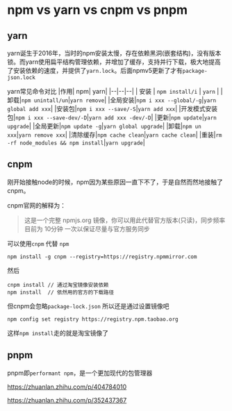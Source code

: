 # npm vs yarn vs cnpm vs pnpm

## yarn
yarn诞生于2016年，当时的npm安装太慢，存在依赖黑洞(嵌套结构)，没有版本锁。而yarn使用扁平结构管理依赖，并增加了缓存，支持并行下载，极大地提高了安装依赖的速度，并提供了`yarn.lock`。后面npmv5更新了才有`package-json.lock`

yarn常见命令对比
|作用| npm| yarn|
|--|--|--|
| 安装 | `npm install/i` | `yarn` |
|卸载|`npm unintall/un`|`yarn remove`|
|全局安装|`npm i xxx --global/-g`|`yarn global add xxx`|
|安装包|`npm i xxx --save/-S`|`yarn add xxx`|
|开发模式安装包|`npm i xxx --save-dev/-D`|`yarn add xxx -dev/-D`|
|更新|`npm update`|`yarn upgrade`|
|全局更新|`npm update -g`|`yarn global upgrade`|
|卸载|`npm un xxx`|`yarn remove xxx`|
|清除缓存|`npm cache clean`|`yarn cache clean`|
|重装|`rm -rf node_modules && npm install`|`yarn upgrade`|


## cnpm
刚开始接触node的时候，npm因为某些原因一直下不了，于是自然而然地接触了cnpm。


cnpm官网的解释为：
> 这是一个完整 npmjs.org 镜像，你可以用此代替官方版本(只读)，同步频率目前为 10分钟 一次以保证尽量与官方服务同步

可以使用`cnpm` 代替 `npm`
```
npm install -g cnpm --registry=https://registry.npmmirror.com
```
然后
```
cnpm install // 通过淘宝镜像安装依赖
npm install  // 依然用的官方的下载路径
```
但cnpm会忽略`package-lock.json`
所以还是通过设置镜像吧
```
npm config set registry https://registry.npm.taobao.org
```
这样`npm install`走的就是淘宝镜像了


## pnpm
pnpm即`performant npm`，是一个更加现代的包管理器

https://zhuanlan.zhihu.com/p/404784010

https://zhuanlan.zhihu.com/p/352437367
